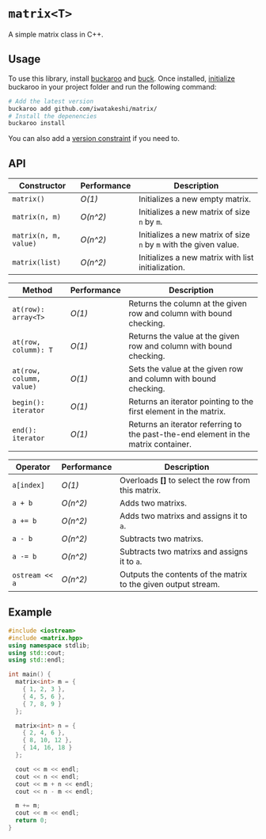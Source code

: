 # `matrix<T>`

A simple matrix class in C++.

## Usage

To use this library, install [buckaroo](https://github.com/LoopPerfect/buckaroo/wiki/Installation#buckaroo) and [buck](https://github.com/LoopPerfect/buckaroo/wiki/Installation#buck). Once installed, [initialize](https://github.com/LoopPerfect/buckaroo/wiki/Commands#init) buckaroo in your project folder and run the following command:

```bash
# Add the latest version
buckaroo add github.com/iwatakeshi/matrix/
# Install the depenencies
buckaroo install
```

You can also add a [version constraint](https://github.com/LoopPerfect/buckaroo/wiki/Version-Constraints-DSL) if you need to.

## API

| Constructor           | Performance | Description                                                       |
| --------------------- | ----------- | ----------------------------------------------------------------- |
| `matrix()`            | _O(1)_      | Initializes a new empty matrix.                                   |
| `matrix(n, m)`        | _O(n^2)_    | Initializes a new matrix of size `n` by `m`.                      |
| `matrix(n, m, value)` | _O(n^2)_    | Initializes a new matrix of size `n` by `m` with the given value. |
| `matrix(list)`        | _O(n^2)_    | Initializes a new matrix with list initialization.                |

| Method                   | Performance | Description                                                                        |
| -------------------------| ----------- | ---------------------------------------------------------------------------------- |
| `at(row): array<T>`      | _O(1)_      | Returns the column at the given row and column with bound checking.                         |
| `at(row, columm): T`     | _O(1)_      | Returns the value at the given row and column with bound checking.                             |
| `at(row, columm, value)` | _O(1)_    | Sets the value at the given row and column with bound checking.                             |
| `begin(): iterator`      | _O(1)_      | Returns an iterator pointing to the first element in the matrix.                   |
| `end(): iterator`        | _O(1)_      | Returns an iterator referring to the past-the-end element in the matrix container. |

| Operator       | Performance | Description                                                    |
| -------------- | ----------- | -------------------------------------------------------------- |
| `a[index]`     | _O(1)_      | Overloads **[]** to select the row from this matrix.           |
| `a + b`        | _O(n^2)_    | Adds two matrixs.                                              |
| `a += b`       | _O(n^2)_    | Adds two matrixs and assigns it to `a`.                        |
| `a - b`        | _O(n^2)_    | Subtracts two matrixs.                                         |
| `a -= b`       | _O(n^2)_    | Subtracts two matrixs and assigns it to `a`.                   |
| `ostream << a` | _O(n^2)_    | Outputs the contents of the matrix to the given output stream. |

## Example

```cpp
#include <iostream>
#include <matrix.hpp>
using namespace stdlib;
using std::cout;
using std::endl;

int main() {
  matrix<int> m = {
    { 1, 2, 3 },
    { 4, 5, 6 },
    { 7, 8, 9 }
  };

  matrix<int> n = {
    { 2, 4, 6 },
    { 8, 10, 12 },
    { 14, 16, 18 }
  };

  cout << m << endl;
  cout << n << endl;
  cout << m + n << endl;
  cout << n - m << endl;

  m += m;
  cout << m << endl;
  return 0;
}
```
